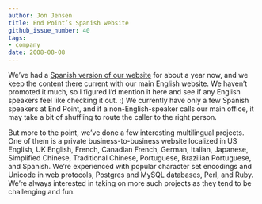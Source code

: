 ```yaml
---
author: Jon Jensen
title: End Point’s Spanish website
github_issue_number: 40
tags:
- company
date: 2008-08-08
---
```


We’ve had a [Spanish version of our website](http://es.endpoint.com/) for about a year now, and we keep the content there current with our main English website. We haven’t promoted it much, so I figured I’d mention it here and see if any English speakers feel like checking it out. :) We currently have only a few Spanish speakers at End Point, and if a non-English-speaker calls our main office, it may take a bit of shuffling to route the caller to the right person.

But more to the point, we’ve done a few interesting multilingual projects. One of them is a private business-to-business website localized in US English, UK English, French, Canadian French, German, Italian, Japanese, Simplified Chinese, Traditional Chinese, Portuguese, Brazilian Portuguese, and Spanish. We’re experienced with popular character set encodings and Unicode in web protocols, Postgres and MySQL databases, Perl, and Ruby. We’re always interested in taking on more such projects as they tend to be challenging and fun.
